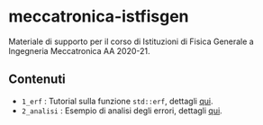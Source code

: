 # meccatronica-istfisgen

Materiale di supporto per il corso di Istituzioni di Fisica Generale a Ingegneria Meccatronica AA 2020-21.

## Contenuti

- `1_erf` : Tutorial sulla funzione `std::erf`, dettagli [qui](1_erf).
- `2_analisi` : Esempio di analisi degli errori, dettagli [qui](2_analisi).
